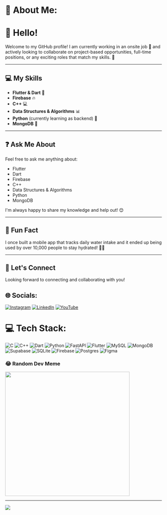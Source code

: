 # 💫 About Me:
# 👋 Hello!

Welcome to my GitHub profile! I am currently working in an onsite job 🏢 and actively looking to collaborate on project-based opportunities, full-time positions, or any exciting roles that match my skills. 🚀

---

## 💻 My Skills
- **Flutter & Dart** 📱
- **Firebase** 🔥
- **C++** 💻
- **Data Structures & Algorithms** 📊
- **Python** (currently learning as backend) 🐍
- **MongoDB** 🍃

---

## ❓ Ask Me About
Feel free to ask me anything about:
- Flutter
- Dart
- Firebase
- C++
- Data Structures & Algorithms
- Python
- MongoDB

I'm always happy to share my knowledge and help out! 😊

---

## 🎉 Fun Fact
I once built a mobile app that tracks daily water intake and it ended up being used by over 10,000 people to stay hydrated! 🚰💧

---

## 🤝 Let's Connect
Looking forward to connecting and collaborating with you!



## 🌐 Socials:
[![Instagram](https://img.shields.io/badge/Instagram-%23E4405F.svg?logo=Instagram&logoColor=white)](https://instagram.com/codingwithzohaib) [![LinkedIn](https://img.shields.io/badge/LinkedIn-%230077B5.svg?logo=linkedin&logoColor=white)](https://linkedin.com/in/muhammad-zohaib-55b0aa27b) [![YouTube](https://img.shields.io/badge/YouTube-%23FF0000.svg?logo=YouTube&logoColor=white)](https://youtube.com/@codingwithzohaib) 

# 💻 Tech Stack:
![C](https://img.shields.io/badge/c-%2300599C.svg?style=for-the-badge&logo=c&logoColor=white) ![C++](https://img.shields.io/badge/c++-%2300599C.svg?style=for-the-badge&logo=c%2B%2B&logoColor=white) ![Dart](https://img.shields.io/badge/dart-%230175C2.svg?style=for-the-badge&logo=dart&logoColor=white) ![Python](https://img.shields.io/badge/python-3670A0?style=for-the-badge&logo=python&logoColor=ffdd54) ![FastAPI](https://img.shields.io/badge/FastAPI-005571?style=for-the-badge&logo=fastapi) ![Flutter](https://img.shields.io/badge/Flutter-%2302569B.svg?style=for-the-badge&logo=Flutter&logoColor=white) ![MySQL](https://img.shields.io/badge/mysql-4479A1.svg?style=for-the-badge&logo=mysql&logoColor=white) ![MongoDB](https://img.shields.io/badge/MongoDB-%234ea94b.svg?style=for-the-badge&logo=mongodb&logoColor=white) ![Supabase](https://img.shields.io/badge/Supabase-3ECF8E?style=for-the-badge&logo=supabase&logoColor=white) ![SQLite](https://img.shields.io/badge/sqlite-%2307405e.svg?style=for-the-badge&logo=sqlite&logoColor=white) ![Firebase](https://img.shields.io/badge/firebase-a08021?style=for-the-badge&logo=firebase&logoColor=ffcd34) ![Postgres](https://img.shields.io/badge/postgres-%23316192.svg?style=for-the-badge&logo=postgresql&logoColor=white) ![Figma](https://img.shields.io/badge/figma-%23F24E1E.svg?style=for-the-badge&logo=figma&logoColor=white)



### 😂 Random Dev Meme
<img src='https://memer-new.vercel.app/' style="height: 400px;"/>

---
[![](https://visitcount.itsvg.in/api?id=Zohaib521321&icon=4&color=3)](https://visitcount.itsvg.in)

<!-- Proudly created with GPRM ( https://gprm.itsvg.in ) -->
